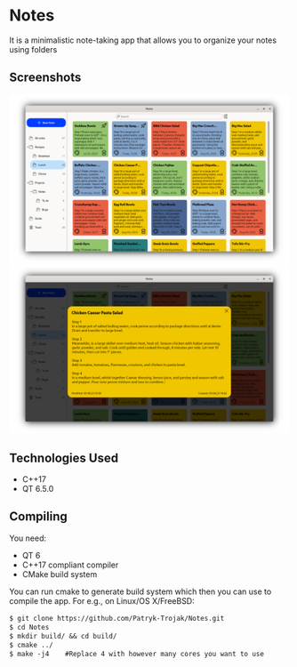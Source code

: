 # Notes
It is a minimalistic note-taking app that allows you to organize your notes using folders

## Screenshots
![Alt text](/screenshots/NotesScreenshot.png?raw=true)
![Alt text](/screenshots/NotesEditingScreenshot.png?raw=true)

## Technologies Used
- C++17
- QT 6.5.0

## Compiling
You need:
- QT 6
- C++17 compliant compiler
- CMake build system

You can run cmake to generate build system which then you can use to compile the app.
For e.g., on Linux/OS X/FreeBSD:
```
$ git clone https://github.com/Patryk-Trojak/Notes.git
$ cd Notes
$ mkdir build/ && cd build/
$ cmake ../
$ make -j4    #Replace 4 with however many cores you want to use
```
